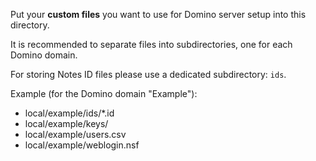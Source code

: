 Put your **custom files** you want to use for Domino server setup into this directory.

It is recommended to separate files into subdirectories, one for each Domino domain.

For storing Notes ID files please use a dedicated subdirectory: `ids`.

Example (for the Domino domain "Example"):
  - local/example/ids/*.id
  - local/example/keys/
  - local/example/users.csv
  - local/example/weblogin.nsf
